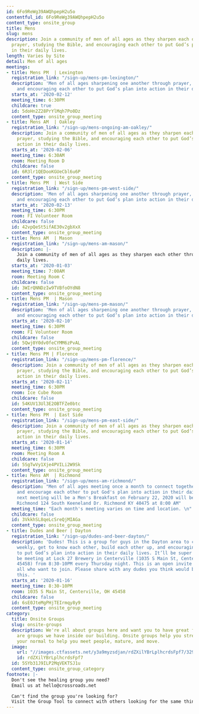 ```yaml
---
id: 6Fo9ReWg39AWQhpepH2u5o
contentful_id: 6Fo9ReWg39AWQhpepH2u5o
content_type: onsite_group
title: Mens
slug: mens
description: Join a community of men of all ages as they sharpen each other through
  prayer, studying the Bible, and encouraging each other to put God’s plan into action
  in their daily lives.
length: Varies by Site
detail: Men of all ages
meetings:
- title: Mens PM  | Lexington
  registration_link: "/sign-up/mens-pm-lexington/"
  description: 'Men of all ages sharpening one another through prayer, Bible study,
    and encouraging each other to put God’s plan into action in their daily lives. '
  starts_at: '2020-02-12'
  meeting_time: 6:30PM
  childcare: true
  id: 5doHn2Z28PrYlMqh7Po0Dz
  content_type: onsite_group_meeting
- title: Mens AM  | Oakley
  registration_link: "/sign-up/mens-ongoing-am-oakley/"
  description: Join a community of men of all ages as they sharpen each other through
    prayer, studying the Bible, and encouraging each other to put God’s plan into
    action in their daily lives.
  starts_at: '2020-02-06'
  meeting_time: 6:30AM
  room: Meeting Room D
  childcare: false
  id: 6R3lr1QEDooKGUeCbl6u6P
  content_type: onsite_group_meeting
- title: Mens PM  | West Side
  registration_link: "/sign-up/mens-pm-west-side/"
  description: 'Men of all ages sharpening one another through prayer, Bible study,
    and encouraging each other to put God’s plan into action in their daily lives. '
  starts_at: '2020-02-13'
  meeting_time: 6:30PM
  room: FI Volunteer Room
  childcare: false
  id: 42vpQeSt5ifAE30v2gbXxX
  content_type: onsite_group_meeting
- title: Mens AM  | Mason
  registration_link: "/sign-up/mens-am-mason/"
  description: |-
    Join a community of men of all ages as they sharpen each other through prayer, studying the Bible, and encouraging each other to put God’s plan into action in their
    daily lives.
  starts_at: '2020-01-03'
  meeting_time: 7:00AM
  room: Meeting Room C
  childcare: false
  id: 3WIrQNNDzIw9TVBfoOYdN8
  content_type: onsite_group_meeting
- title: Mens PM  | Mason
  registration_link: "/sign-up/mens-pm-mason/"
  description: 'Men of all ages sharpening one another through prayer, Bible study,
    and encouraging each other to put God’s plan into action in their daily lives. '
  starts_at: '2020-02-10'
  meeting_time: 6:30PM
  room: FI Volunteer Room
  childcare: false
  id: 5Qwj0Y0dv0feCYMM6zPvAL
  content_type: onsite_group_meeting
- title: Mens PM | Florence
  registration_link: "/sign-up/mens-pm-florence/"
  description: Join a community of men of all ages as they sharpen each other through
    prayer, studying the Bible, and encouraging each other to put God’s plan into
    action in their daily lives.
  starts_at: '2020-02-11'
  meeting_time: 6:30PM
  room: Ice Cube Room
  childcare: false
  id: 54KUV13Ul3E2OBTFZe0btc
  content_type: onsite_group_meeting
- title: Mens PM  | East Side
  registration_link: "/sign-up/mens-pm-east-side/"
  description: Join a community of men of all ages as they sharpen each other through
    prayer, studying the Bible, and encouraging each other to put God’s plan into
    action in their daily lives.
  starts_at: '2020-01-14'
  meeting_time: 6:30PM
  room: Meeting Room A
  childcare: false
  id: 5SgTwVy1Xje4PVILi2W9Sk
  content_type: onsite_group_meeting
- title: Mens AM  | Richmond
  registration_link: "/sign-up/mens-am-richmond/"
  description: "Men of all ages meeting once a month to connect together, have fun,
    and encourage each other to put God's plan into action in their daily lives. \n\nOur
    next meeting will be a Men's Breakfast on February 22, 2020 will be at Crossroads
    Richmond 124 South Keeneland Dr. Richmond KY 40475 at 8:00 AM"
  meeting_time: "Each month's meeting varies on time and location. \n"
  childcare: false
  id: 3VkkhSL8qeLcSreQjMIAGa
  content_type: onsite_group_meeting
- title: Dudes and Beer | Dayton
  registration_link: "/sign-up/dudes-and-beer-dayton/"
  description: 'Dudes! This is a group for guys in the Dayton area to come together
    weekly, get to know each other, build each other up, and encouraging each other
    to put God’s plan into action in their daily lives. It’ll be super sweet. We’ll
    be meeting at Lock 27 Brewery in Centerville (1035 S Main St, Centerville, OH
    45458) from 8:30-10PM every Thursday night. This is an open invite to any and
    all who want to join. Please share with any dudes you think would benefit from
    this. '
  starts_at: '2020-01-16'
  meeting_time: 8:30-10PM
  room: 1035 S Main St, Centerville, OH 45458
  childcare: false
  id: 6sE0JteMgPHjTEIrmqy8y9
  content_type: onsite_group_meeting
category:
  title: Onsite Groups
  slug: onsite-groups
  description: We're all about groups here and want you to have great friends. Below
    are groups we have inside our building. Onsite groups help you stretch beyond
    your normal to help you meet people, mature, and move.
  image:
    url: "//images.ctfassets.net/y3a9myzsdjan/rdZXilYBrLplhcrdsFpf7/329eaeb6b476852a1f7ae33cd2b10679/onsite-groups.jpg"
    id: rdZXilYBrLplhcrdsFpf7
  id: 5SYb31J9ILP2MqVEKTSJ1u
  content_type: onsite_group_category
footnote: |-
  Don't see the healing group you need?
  Email us at hello@crossroads.net

  Can't find the group you're looking for?
  Visit the Group Tool to connect with others looking for the same thing.
---
```


